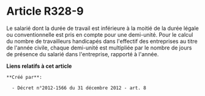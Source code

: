 # Article R328-9

Le salarié dont la durée de travail est inférieure à la moitié de la durée légale ou conventionnelle est pris en compte pour
une demi-unité. Pour le calcul du nombre de travailleurs handicapés dans l'effectif des entreprises au titre de l'année
civile, chaque demi-unité est multipliée par le nombre de jours de présence du salarié dans l'entreprise, rapporté à l'année.

**Liens relatifs à cet article**

	**Créé par**:

	  - Décret n°2012-1566 du 31 décembre 2012 - art. 8
